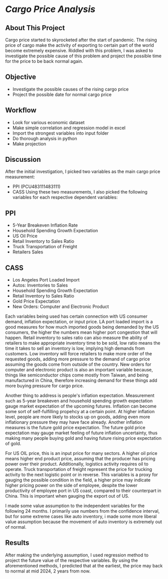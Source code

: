 # _**Cargo Price Analysis**_

## About This Project

Cargo price started to skyrocketed after the start of pandemic. The rising price of cargo make the activity of exporting to certain part of the world become extremely expensive. Riddled with this problem, I was asked to investigate the possible cause of this problem and project the possible time for the price to be back normal again.

## Objective

- Investigate the possible causes of the rising cargo price
- Project the possible date for normal cargo price

## Workflow

- Look for various economic dataset
- Make simple correlation and regression model in excel
- Import the strongest variables into input folder
- Do thorough analysis in python
- Make projection

## Discussion

After the initial investigation, I picked two variables as the main cargo price measurement:

- PPI (PCU483111483111)
- CASS
Using these two measurements, I also picked the following variables for each respective dependent variables:

## PPI

- 5-Year Breakeven Inflation Rate
- Household Spending Growth Expectation
- US Oil Price
- Retail Inventory to Sales Ratio
- Truck Transportation of Freight
- Retailers Sales

## CASS

- Los Angeles Port Loaded Import
- Autos: Inventories to Sales
- Household Spending Growth Expectation
- Retail Inventory to Sales Ratio
- Gold Price Expectation
- New Orders: Computer and Electronic Product

Each variables being used has certain connection with US consumer demand, inflation expectation, or input price. LA port loaded import is a good measures for how much imported goods being demanded by the US consumers, the higher the numbers mean higher port congestion that will happen. Retail inventory to sales ratio can also measure the ability of retailers to make appropriate inventory time to be sold, low ratio means the time it takes to sell an inventory is low, implying high demands from customers. Low inventory will force retailers to make more order of the requested goods, adding more pressure to the demand of cargo price assuming the goods come from outside of the country. New orders for computer and electronic product is also an important variable because, things like semiconductor chips come mostly from Taiwan, and being manufactured in China, therefore increasing demand for these things add more buying pressure for cargo price.

Another thing to address is people's inflation expectation. Measurement such as 5-year breakeven and household spending growth expectation gauge market expectation of the upcoming futures. Inflation can become some sort of self-fulfilling propehcy at a certain point. At higher inflation level, people are more likely to stocks up on goods, adding even more inflationary pressure they may have face already. Another inflation measures is the future gold price expectation. The future gold price expectation may gauge market feeling of future inflation uncertainty, thus making many people buying gold and having future rising price expectation of gold.

For US OIL price, this is an input price for many sectors. A higher oil price means higher end product price, assuming that the producer has pricing power over their product. Additionally, logistics activity requires oil to operate. Truck transportation of freight represent the price for trucking activity to the next logistic point or in reverse. This variables is a proxy for gauging the possible condition in the field, a higher price may indicate higher pricing power on the side of employee, despite the lower productivity of employee port in US coast, compared to their counterpart in China. This is important when gauging the export out of US.

I made some value assumption to the independent variables for the following 24 months. I primarily use numbers from the confidence interval, but for some extreme cases like auto inventory, i made some more liberal value assumption because the movement of auto inventory is extremely out of normal.

## Results

After making the underlying assumption, I used regression method to project the future value of the respective variables. By using the aforementioned methods, I predicted that at the earliest, the price may back to normal at mid 2024, 2 years from now.
